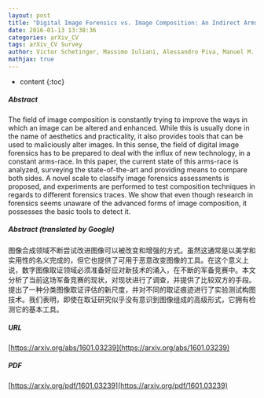 ```yaml
---
layout: post
title: "Digital Image Forensics vs. Image Composition: An Indirect Arms Race"
date: 2016-01-13 13:38:36
categories: arXiv_CV
tags: arXiv_CV Survey
author: Victor Schetinger, Massimo Iuliani, Alessandro Piva, Manuel M. Oliveira
mathjax: true
---
```


* content
{:toc}

##### Abstract
The field of image composition is constantly trying to improve the ways in which an image can be altered and enhanced. While this is usually done in the name of aesthetics and practicality, it also provides tools that can be used to maliciously alter images. In this sense, the field of digital image forensics has to be prepared to deal with the influx of new technology, in a constant arms-race. In this paper, the current state of this arms-race is analyzed, surveying the state-of-the-art and providing means to compare both sides. A novel scale to classify image forensics assessments is proposed, and experiments are performed to test composition techniques in regards to different forensics traces. We show that even though research in forensics seems unaware of the advanced forms of image composition, it possesses the basic tools to detect it.

##### Abstract (translated by Google)
图像合成领域不断尝试改进图像可以被改变和增强的方式。虽然这通常是以美学和实用性的名义完成的，但它也提供了可用于恶意改变图像的工具。在这个意义上说，数字图像取证领域必须准备好应对新技术的涌入，在不断的军备竞赛中。本文分析了当前这场军备竞赛的现状，对现状进行了调查，并提供了比较双方的手段。提出了一种分类图像取证评估的新尺度，并对不同的取证痕迹进行了实验测试构图技术。我们表明，即使在取证研究似乎没有意识到图像组成的高级形式，它拥有检测它的基本工具。

##### URL
[https://arxiv.org/abs/1601.03239](https://arxiv.org/abs/1601.03239)

##### PDF
[https://arxiv.org/pdf/1601.03239](https://arxiv.org/pdf/1601.03239)

